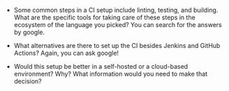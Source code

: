 
- Some common steps in a CI setup include linting, testing, and building. What are the specific tools for taking care of these steps in the ecosystem of the language you picked? You can search for the answers by google.

- What alternatives are there to set up the CI besides Jenkins and GitHub Actions? Again, you can ask google!

- Would this setup be better in a self-hosted or a cloud-based environment? Why? What information would you need to make that decision?
